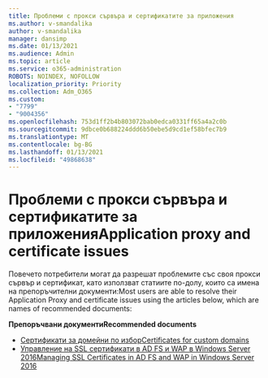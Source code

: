 ```yaml
---
title: Проблеми с прокси сървъра и сертификатите за приложения
ms.author: v-smandalika
author: v-smandalika
manager: dansimp
ms.date: 01/13/2021
ms.audience: Admin
ms.topic: article
ms.service: o365-administration
ROBOTS: NOINDEX, NOFOLLOW
localization_priority: Priority
ms.collection: Adm_O365
ms.custom:
- "7799"
- "9004356"
ms.openlocfilehash: 753d1ff2b4b803072bab0edca0331ff65a4a2c0b
ms.sourcegitcommit: 9dbce0b688224ddd6b50ebe5d9cd1ef58bfec7b9
ms.translationtype: MT
ms.contentlocale: bg-BG
ms.lasthandoff: 01/13/2021
ms.locfileid: "49868638"
---
```

# <a name="application-proxy-and-certificate-issues"></a><span data-ttu-id="9e361-102">Проблеми с прокси сървъра и сертификатите за приложения</span><span class="sxs-lookup"><span data-stu-id="9e361-102">Application proxy and certificate issues</span></span>

<span data-ttu-id="9e361-103">Повечето потребители могат да разрешат проблемите със своя прокси сървър и сертификат, като използват статиите по-долу, които са имена на препоръчителни документи:</span><span class="sxs-lookup"><span data-stu-id="9e361-103">Most users are able to resolve their Application Proxy and certificate issues using the articles below, which are names of recommended documents:</span></span>

<span data-ttu-id="9e361-104">**Препоръчвани документи**</span><span class="sxs-lookup"><span data-stu-id="9e361-104">**Recommended documents**</span></span>

- [<span data-ttu-id="9e361-105">Сертификати за домейни по избор</span><span class="sxs-lookup"><span data-stu-id="9e361-105">Certificates for custom domains</span></span>](https://docs.microsoft.com/azure/active-directory/manage-apps/application-proxy-configure-custom-domain#certificates-for-custom-domains)
- [<span data-ttu-id="9e361-106">Управление на SSL сертификати в AD FS и WAP в Windows Server 2016</span><span class="sxs-lookup"><span data-stu-id="9e361-106">Managing SSL Certificates in AD FS and WAP in Windows Server 2016</span></span>](https://docs.microsoft.com/windows-server/identity/ad-fs/operations/manage-ssl-certificates-ad-fs-wap)


